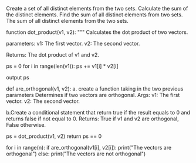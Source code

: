 <!-- question 1 -->
Create a set of all distinct elements from the two sets.
Calculate the sum of the distinct elements.
Find the sum of all distinct elements from two sets.
The sum of all distinct elements from the two sets.

<!-- question 2a-->

<!-- create a function  -->
function dot_product(v1, v2):
  """
Calculates the dot product of two vectors.
<!-- defining the parameters -->
parameters:
v1: The first vector.
v2: The second vector.

Returns:
The dot product of v1 and v2.
  
ps = 0
for i in range(len(v1)):
ps += v1[i] * v2[i]

output ps

<!-- question 2b -->

def are_orthogonal(v1, v2):
a. create a function taking in the two previous parameters
Determines if two vectors are orthogonal.
Args:
v1: The first vector.
v2: The second vector.

b.Create a conditional statement that return true if the result equals to 0 and returns false if not equal to 0.
Returns:
True if v1 and v2 are orthogonal, False otherwise.

ps = dot_product(v1, v2)
return ps == 0

<!-- question 2c -->

for i in range(n):
  if are_orthogonal(v1[i], v2[i]):
    print("The vectors are orthogonal")
  else:
    print("The vectors are not orthogonal")
